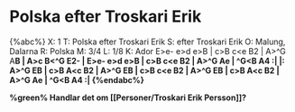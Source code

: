 # Polska efter Troskari Erik

{%abc%}
X: 1
T: Polska efter Troskari Erik
S: efter Troskari Erik
O: Malung, Dalarna
R: Polska
M: 3/4
L: 1/8
K: Ador
E>e- e>d e>B | c>B c<e B2 | A>^G A<B c>B | A>c B<^G E2- |
E>e- e>d e>B | c>B c<e B2 | A>^G A<B c>e | ^G<B A4 :|
|: A>^G E<G A>B | c>B A<c B2 | A>^G E<G A>B | c>B c<e B2 |
A>^G E<G A>B | c>B A<c B2 | A>^G A<B c>e | ^G<B A4 :|
{%endabc%}

%green% Handlar det om [[Personer/Troskari Erik Persson]]?
